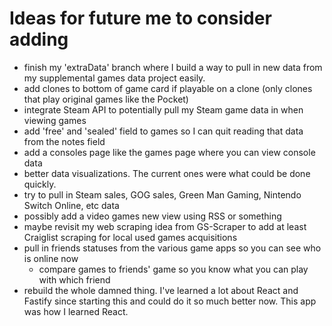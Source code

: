 # Ideas for future me to consider adding

- finish my 'extraData' branch where I build a way to pull in new data from my supplemental games data project easily.
- add clones to bottom of game card if playable on a clone (only clones that play original games like the Pocket)
- integrate Steam API to potentially pull my Steam game data in when viewing games
- add 'free' and 'sealed' field to games so I can quit reading that data from the notes field
- add a consoles page like the games page where you can view console data
- better data visualizations. The current ones were what could be done quickly.
- try to pull in Steam sales, GOG sales, Green Man Gaming, Nintendo Switch Online, etc data
- possibly add a video games new view using RSS or something
- maybe revisit my web scraping idea from GS-Scraper to add at least Craiglist scraping for local used games acquisitions
- pull in friends statuses from the various game apps so you can see who is online now
  - compare games to friends' game so you know what you can play with which friend
- rebuild the whole damned thing. I've learned a lot about React and Fastify since starting this and could do it so much better now. This app was how I learned React.

